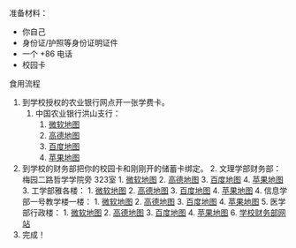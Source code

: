 准备材料：
- 你自己
- 身份证/护照等身份证明证件
- 一个 +86 电话
- 校园卡

食用流程
1. 到学校授权的农业银行网点开一张学费卡。
	1. 中国农业银行洪山支行：
		1. [微软地图](https://maps.windows.com/?form=WNAMSH&entity=local_ypid%3AYN4067x30876164)
		2. [高德地图](https://ditu.amap.com/place/B001B09U83)
		3. [百度地图](https://j.map.baidu.com/bb/urA)
		4. [苹果地图](https://maps.apple.com/?auid=1117162365721923&ll=30.532801,114.355362&lsp=57879&_ext=CjcKBAgEEAQKBAgFEAMKBAgGEGYKBAgbEAMKBAgdEHgKBAhSEAMKBAhVEBAKBAhZEAMKBQikARABEiQp/RFBYRWGPkAxcpTCXP6VXEA5TkQEV7SKPkBBKk1EH4CXXEA%3D&t=m)
2. 到学校的财务部把你的校园卡和刚刚开的储蓄卡绑定。
	2. 文理学部财务部：梅园二路哲学学院旁 323室
		1. [微软地图](https://cn.maps.windows.com/?form=WNAMSH&entity=local_ypid%3AYN4067x16054890419857174742)
		2. [高德地图](https://ditu.amap.com/place/B001B1DIFU)
		3. [百度地图](https://j.map.baidu.com/18/52g)
		4. [苹果地图](https://maps.apple.com/?address=%E4%B8%AD%E5%9B%BD%E6%B9%96%E5%8C%97%E7%9C%81%E6%AD%A6%E6%B1%89%E5%B8%82%E6%AD%A6%E6%98%8C%E5%8C%BA%E7%8F%9E%E7%8F%88%E5%B1%B116%E5%8F%B7%E6%AD%A6%E6%B1%89%E5%A4%A7%E5%AD%A6&auid=1117162367572890&ll=30.536933,114.366311&lsp=57879&q=%E6%AD%A6%E6%B1%89%E5%A4%A7%E5%AD%A6%E8%B4%A2%E5%8A%A1%E9%83%A8&_ext=CioKBAgDEAgKBAgEEAQKBAgFEAMKBAgFEAMKBAgGEBkKBAgKEAEKBAgbEAMSJCkjbZ6vHok+QDHgUP6OVJdcQDnnh1Zi2Yk+QEF7YMFdipdcQA%3D%3D&t=m)
	3. 工学部雅各楼：
		1. [微软地图](https://cn.maps.windows.com/?form=WNAMSH&entity=local_ypid%3AYN4067x7712523838300717973)
		2. [高德地图](https://ditu.amap.com/place/B001B1H2DE)
		3. [百度地图](https://j.map.baidu.com/5d/BUg)
		4. [苹果地图](https://maps.apple.com/?address=%E4%B8%AD%E5%9B%BD%E6%B9%96%E5%8C%97%E7%9C%81%E6%AD%A6%E6%B1%89%E5%B8%82%E6%AD%A6%E6%98%8C%E5%8C%BA%E7%8F%9E%E7%8F%88%E5%B1%B116%E5%8F%B7%E6%AD%A6%E6%B1%89%E5%A4%A7%E5%AD%A6&auid=1117162367738690&ll=30.542958,114.360321&lsp=57879&q=%E6%AD%A6%E6%B1%89%E5%A4%A7%E5%AD%A6%E9%9B%85%E5%90%84%E6%A5%BC&_ext=CiUKBAgDEAgKBAgEEAQKBAgFEAMKBAgFEAMKBQgGEN8BCgQIGxADEiQpSx91AImJPkAxu9+nSseWXEA5G0NFECKMPkBBFiZN42uXXEA%3D&t=m)
	4. 信息学部一号教学楼一楼：
		1. [微软地图](https://cn.maps.windows.com/?form=WNAMSH&entity=local_ypid%3AYN4067x4913607496381048287)
		2. [高德地图](https://ditu.amap.com/place/B001B1BXVT)
		3. [百度地图](https://j.map.baidu.com/7b/JZg)
		4. [苹果地图](https://maps.apple.com/?address=%E4%B8%AD%E5%9B%BD%E6%B9%96%E5%8C%97%E7%9C%81%E6%AD%A6%E6%B1%89%E5%B8%82%E6%B4%AA%E5%B1%B1%E5%8C%BA%E7%8F%9E%E5%96%BB%E8%B7%AF%E5%8D%8E%E4%B8%AD%E5%B8%88%E8%8C%83%E5%A4%A7%E5%AD%A6%E6%AD%A3%E9%97%A8%E5%AF%B9%E9%9D%A2%E6%AD%A6%E6%B1%89%E5%A4%A7%E5%AD%A6%E4%BF%A1%E6%81%AF%E5%AD%A6%E9%83%A8&auid=1117162367499593&ll=30.526455,114.361326&lsp=57879&q=%E6%AD%A6%E6%B1%89%E5%A4%A7%E5%AD%A6%E4%BF%A1%E6%81%AF%E5%AD%A6%E9%83%A81%E5%8F%B7%E6%95%99%E5%AD%A6%E6%A5%BC&_ext=CiUKBAgDEAgKBAgEEAQKBAgFEAMKBAgFEAMKBQgGEN8BCgQIGxADEiQpa5oy/GyEPkAxk05jG+SWXEA554dWYtmJPkBBFiZN42uXXEA%3D&t=m)
	5. 医学部行政楼：
		1. [微软地图](https://cn.maps.windows.com/?form=WNAMSH&entity=local_ypid%3AYN4067x4693529172507999543)
		2. [高德地图](https://ditu.amap.com/place/B0FFG56PIW)
		3. [百度地图](https://j.map.baidu.com/fc/i2g)
		4. [苹果地图](https://maps.apple.com/?address=%E4%B8%AD%E5%9B%BD%E6%B9%96%E5%8C%97%E7%9C%81%E6%AD%A6%E6%B1%89%E5%B8%82%E6%AD%A6%E6%98%8C%E5%8C%BA%E4%B8%9C%E6%B9%96%E8%B7%AF115%E5%8F%B7%E6%AD%A6%E6%B1%89%E5%A4%A7%E5%AD%A6%E5%8C%BB%E5%AD%A6%E9%83%A8&auid=1118368613718968&ll=30.553943,114.356972&lsp=57879&q=%E6%AD%A6%E6%B1%89%E5%A4%A7%E5%AD%A6%E5%8C%BB%E5%AD%A6%E9%83%A8%E8%A1%8C%E6%94%BF%E6%A5%BC&_ext=CioKBAgDEAgKBAgEEAQKBAgFEAMKBAgFEAMKBAgGEBkKBAgKEAEKBAgbEAMSJCm85hD9n40+QDFdOuxempZcQDkz4HHFAI4+QEGz4D89CpdcQA%3D%3D&t=m)
	6. [学校财务部网站](http://finance.whu.edu.cn/)
3. 完成！
